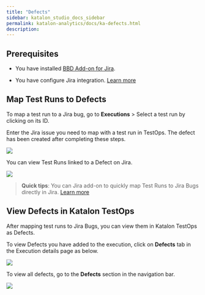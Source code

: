 ```yaml
---
title: "Defects" 
sidebar: katalon_studio_docs_sidebar
permalink: katalon-analytics/docs/ka-defects.html 
description: 
---
```

## Prerequisites

- You have installed [BBD Add-on for Jira](https://marketplace.atlassian.com/apps/1217501/katalon-bdd-test-automation-for-jira?hosting=cloud&tab=overview).

- You have configure Jira integration. [Learn more](https://docs.katalon.com/katalon-analytics/docs/kt-jira-config.html)

## Map Test Runs to Defects

To  map a test run to a Jira bug, go to **Executions** > Select a test run by clicking on its ID.

Enter the Jira issue you need to map with a test run in TestOps. The defect has been created after completing these steps.

<img src="https://github.com/katalon-studio/docs-images/raw/master/katalon-analytics/docs/ka-integration-jira/test-run-testops.png" width="" height="">

You can view Test Runs linked to a Defect on Jira.

<img src="https://github.com/katalon-studio/docs-images/raw/master/katalon-analytics/docs/ka-integration-jira/linked-test-run.png" width="" height="">

> **Quick tips**: You can Jira add-on to quickly map Test Runs to Jira Bugs directly in Jira. [Learn more](https://docs.katalon.com/katalon-analytics/docs/kt-jira-issue.html)

## View Defects in Katalon TestOps

After mapping test runs to Jira Bugs, you can view them in Katalon TestOps as Defects.

To view Defects you have added to the execution, click on **Defects** tab in the Execution details page as below.


<img src="https://github.com/katalon-studio/docs-images/raw/master/katalon-analytics/docs/ka-integration-jira/defect-tab.png" width="" height="">

To view all defects, go to the **Defects** section in the navigation bar.

<img src="https://github.com/katalon-studio/docs-images/raw/master/katalon-analytics/docs/ka-integration-jira/defect-menu.png" width="" height="">